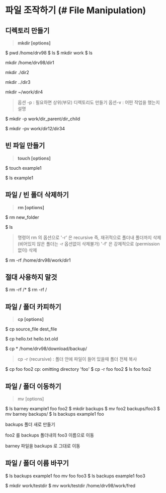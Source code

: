 # 파일 조작하기 (# **File Manipulation**)

## **디렉토리 만들기**

> **mkdir [options] <Directory>**
> 

$ pwd
/home/drv98
$ ls
$ mkdir work
$ ls

mkdir /home/drv98/dir1

mkdir ./dir2

mkdir ../dir3

mkdir ~/work/dir4

> 옵션 -p : 필요하면 상위(부모) 디렉토리도 만들기
옵션-v : 어떤 작업을 했는지 설명
> 

$ mkdir -p work/dir_parent/dir_child

$ mkdir -pv work/dir12/dir34

## **빈 파일 만들기**

> **touch [options] <filename>**
> 

$ touch example1 

$ ls
example1

## **파일 / 빈 폴더 삭제하기**

> **rm [options] <file>**
> 

$ rm new_folder 

$ ls

> 명령어 rm 의 옵션으로 '-r' 은 recursive 즉, 재귀적으로 폴더내 폴더까지 삭제
(비어있지 않은 폴더는 -r 옵션없이 삭제불가)
'-f' 은 강제적으로 (permission 없이) 삭제
> 

$ rm -rf /home/drv98/work/dir1

## **절대 사용하지 말것**

$ rm -rf /* 
$ rm -rf /

## **파일 / 폴더 카피하기**

> **cp [options] <source> <destination>**
> 

$ cp source_file dest_file

$ cp hello.txt hello.txt.old

$ cp  *  /home/drv98/download/backup/

> cp -r (recursive) : 폴더 안에 파일이 들어 있을때 폴더 전체 복사
> 

$ cp foo foo2
cp: omitting directory 'foo'
$ cp -r foo foo2
$ ls
foo foo2

## **파일 / 폴더 이동하기**

> mv [options] <source> <destination>
> 

$ ls
barney example1 foo foo2
$ mkdir backups
$ mv foo2 backups/foo3
$ mv barney backups/
$ ls
backups example1 foo

backups 폴더 새로 만들기

foo2 를 backups 폴더내의  foo3 이름으로 이동

barney 파일을  backups 로 그대로 이동

## **파일 / 폴더 이름 바꾸기**

$ ls
backups example1 foo
mv foo foo3
$ ls
backups example1 foo3

$ mkdir work/testdir
$ mv work/testdir /home/drv98/work/fred
